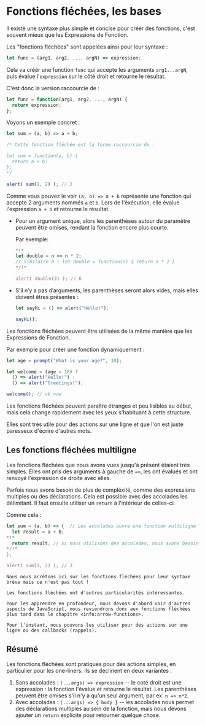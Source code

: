 # Fonctions fléchées, les bases

Il existe une syntaxe plus simple et concise pour créer des fonctions, c'est souvent mieux que les Expressions de Fonction.

Les "fonctions fléchées" sont appelées ainsi pour leur syntaxe :

```js
let func = (arg1, arg2, ..., argN) => expression;
```

Cela va créér une function `func` qui accepte les arguments `arg1...argN`, puis évalue l'`expression` sur le côté droit et retourne le résultat.

C'est donc la version raccourcie de :

```js
let func = function(arg1, arg2, ..., argN) {
  return expression;
};
```

Voyons un exemple concret :

```js run
let sum = (a, b) => a + b;

/* Cette fonction fléchée est la forme raccourcie de :

let sum = function(a, b) {
  return a + b;
};
*/

alert( sum(1, 2) ); // 3
```

Comme vous pouvez le voir `(a, b) => a + b` représente une fonction qui accepte 2 arguments nommés `a` et `b`. Lors de l'éxécution, elle évalue l'expression `a + b` et retourne le résultat.

- Pour un argument unique, alors les parenthèses autour du paramètre peuvent être omises, rendant la fonction encore plus courte.

    Par exemple:

    ```js run
    *!*
    let double = n => n * 2;
    // Similaire à : let double = function(n) { return n * 2 }
    */!*

    alert( double(3) ); // 6
    ```

- S’il n’y a pas d’arguments, les parenthèses seront alors vides, mais elles doivent êtres présentes :

    ```js run
    let sayHi = () => alert("Hello!");

    sayHi();
    ```

Les fonctions fléchées peuvent être utilisées de la même manière que les Expressions de Fonction.

Par exemple pour créer une fonction dynamiquement :

```js run
let age = prompt("What is your age?", 18);

let welcome = (age < 18) ?
  () => alert("Hello!") :
  () => alert("Greetings!");

welcome(); // ok now
```

Les fonctions fléchées peuvent paraître étranges et peu lisibles au début, mais cela change rapidement avec les yeux s'habituant à cette structure.

Elles sont très utile pour des actions sur une ligne et que l'on est juste paresseux d'écrire d'autres mots.

## Les fonctions fléchées multiligne

Les fonctions fléchées que nous avons vues jusqu'à présent étaient très simples. Elles ont pris des arguments à gauche de `=>`, les ont évalués et ont renvoyé l'expression de droite avec elles.

Parfois nous avons besoin de plus de compléxité, comme des expressions multiples ou des déclarations. Cela est possible avec des accolades les délimitant. Il faut ensuite utiliser un `return` à l'intérieur de celles-ci.

Comme cela :

```js run
let sum = (a, b) => {  // Les accolades ouvre une fonction multiligne
  let result = a + b;
*!*
  return result; // si nous utilisons des accolades, nous avons besoin d'un "return" explicite
*/!*
};

alert( sum(1, 2) ); // 3
```

```smart header="Plus à venir"
Nous nous arrêtons ici sur les fonctions fléchées pour leur syntaxe brève mais ce n'est pas tout !

Les fonctions fléchées ont d'autres particularités intéressantes.

Pour les apprendre en profondeur, nous devons d'abord voir d'autres aspects de JavaScript, nous reviendrons donc aux fonctions fléchées plus tard dans le chapitre <info:arrow-functions>.

Pour l'instant, nous pouvons les utiliser pour des actions sur une ligne ou des callbacks (rappels).
```

## Résumé

Les fonctions fléchées sont pratiques pour des actions simples, en particulier pour les one-liners. Ils se déclinent en deux variantes :

1. Sans accolades : `(...args) => expression` -- le coté droit est une expression : la fonction l'évalue et retourne le résultat. Les parenthèses peuvent être omises s'il n'y a qu'un seul argument, par ex. `n => n*2`.
2. Avec accolades : `(...args) => { body }` -- les accolades nous permet des déclarations multiples au sein de la fonction, mais nous devons ajouter un `return` explicite pour retourner quelque chose.
